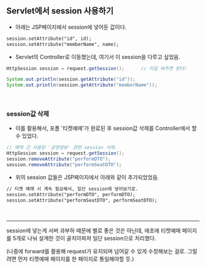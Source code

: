 ## Servlet에서 session 사용하기

- 아래는 JSP페이지에서 session에 넣어둔 값이다.

```jsp
session.setAttribute("id", id);
session.setAttribute("memberName", name);
```

- Servlet의 Controller로 이동했는데, 여기서 이 session을 다루고 싶었음.

```java
HttpSession session = request.getSession();      // 이걸 써주면 된다!

System.out.println(session.getAttribute("id"));
System.out.println(session.getAttribute("memberName"));
```

<br>

### session값 삭제

- 이를 활용해서, 포폴 '티켓예매'가 완료된 후 session값 삭제를 Controller에서 할 수 있었다.

```java
// 예약 간 사용된 '공연정보' 관련 session 삭제.
HttpSession session = request.getSession();
session.removeAttribute("performDTO");
session.removeAttribute("performSeatDTO");
```

- 위의 session 값들은 JSP페이지에서 아래와 같이 추가되었었음.

```jsp
// 티켓 예매 시 계속 필요해서, 일단 session에 넣어보기로.
session.setAttribute("performDTO", performDTO);
session.setAttribute("performSeatDTO", performSeatDTO);
```

<br>

---

session에 넣는게 서버 과부하 때문에 별로 좋은 것은 아닌데, 애초에 티켓예매 페이지를 5개로 나눠 설계한 것이 골치아파져 일단 session으로 처리했다.

(나중에 forward를 활용해 request가 유지되며 넘어갈 수 있게 수정해보는 걸로. 그럴려면 먼저 티켓예매 페이지를 한 페이지로 통일해야할 듯.)
